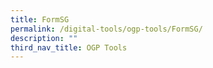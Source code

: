 ```yaml
---
title: FormSG
permalink: /digital-tools/ogp-tools/FormSG/
description: ""
third_nav_title: OGP Tools
---
```

